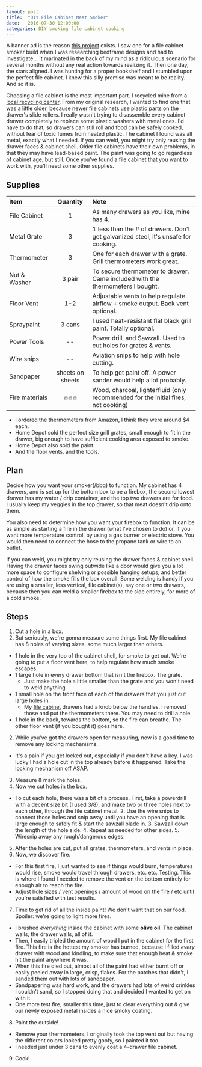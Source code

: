 ```yaml
---
layout: post
title:  "DIY File Cabinet Meat Smoker"
date:   2016-07-30 12:00:00
categories: DIY smoking file cabinet cooking
---
```


A banner ad is the reason [this project](/projects/file-cabinet.html) exists. I saw one for a file cabinet smoker build when I was researching bedframe designs and had to investigate... It marinated in the back of my mind as a ridiculous scenario for several months without any real action towards realizing it. Then one day, the stars aligned. I was hunting for a proper bookshelf and I stumbled upon the perfect file cabinet. I knew this silly premise was meant to be reality. And so it is.

Choosing a file cabinet is the most important part. I recycled mine from a [local recycling center](http://www.rebuildingcenter.org/). From my original research, I wanted to find one that was a little older, because newer file cabinets use plastic parts on the drawer's slide rollers. I really wasn't trying to disassemble every cabinet drawer completely to replace some plastic washers with metal ones. I'd have to do that, so drawers can still roll and food can be safely cooked, without fear of toxic fumes from heated plastic. The cabinet I found was all metal, exactly what I needed. If you can weld, you might try only reusing the drawer faces & cabinet shell. Older file cabinets have their own problems, in that they may have lead-based paint. The paint was going to go regardless of cabinet age, but still. Once you've found a file cabinet that you want to work with, you'll need some other supplies.

## Supplies

| __Item__      | __Quantity__ | __Note__                                                                            |
| :------------ |:------------:| :---------------------------------------------------------------------------------- |
| File Cabinet  | 1            |  As many drawers as you like, mine has 4.                                           |
| Metal Grate   | 3            |  1 less than the # of drawers. Don't get galvanized steel, it's unsafe for cooking. |
| Thermometer   | 3            |  One for each drawer with a grate. Grill thermometers work great.                   |
| Nut & Washer  | 3 pair       |  To secure thermometer to drawer. Came included with the thermometers I bought.     |
| Floor Vent    | 1-2          |  Adjustable vents to help regulate airflow + smoke output. Back vent optional.      |
| Spraypaint    | 3 cans       |  I used heat-resistant flat black grill paint. Totally optional.                    |
| Power Tools   | --           |  Power drill, and Sawzall. Used to cut holes for grates & vents.                    |
| Wire snips    | --           |  Aviation snips to help with hole cutting.                                          |
| Sandpaper     | sheets on sheets |  To help get paint off. A power sander would help a lot probably.               |
| Fire materials| 🔥🔥🔥        | Wood, charcoal, lighterfluid (only recommended for the initial fires, not cooking)  |

* I ordered the thermometers from Amazon, I think they were around $4 each.
* Home Depot sold the perfect size grill grates, small enough to fit in the drawer, big enough to have sufficient cooking area exposed to smoke.
* Home Depot also sold the paint.
* And the floor vents. and the tools.

## Plan
Decide how you want your smoker(/bbq) to function. My cabinet has 4 drawers, and is set up for the bottom box to be a firebox, the second lowest drawer has my water / drip container, and the top two drawers are for food. I usually keep my veggies in the top drawer, so that meat doesn't drip onto them.

You also need to determine how you want your firebox to function. It can be as simple as starting a fire in the drawer (what I've chosen to do) or, if you want more temperature control, by using a gas burner or electric stove. You would then need to connect the hose to the propane tank or wire to an outlet.

If you can weld, you might try only reusing the drawer faces & cabinet shell. Having the drawer faces swing outwide like a door would give you a lot more space to configure shelving or possible hanging setups, and better control of how the smoke fills the box overall. Some welding is handy if you are using a smaller, less vertical, file cabinet(s), say one or two drawers, because then you can weld a smaller firebox to the side entirely, for more of a cold smoke.

## Steps
1. Cut a hole in a box.
2. But seriously, we're gonna measure some things first. My file cabinet has 8 holes of varying sizes, some much larger than others.
  * 1 hole in the very top of the cabinet shell, for smoke to get out. We're going to put a floor vent here, to help regulate how much smoke escapes.
  * 1 large hole in every drawer bottom that isn't the firebox. The grate.
    - Just make the hole a little smaller than the grate and you won't need to weld anything
  * 1 small hole on the front face of each of the drawers that you just cut large holes in.
    - My [file cabinet](/projects/file-cabinet.html) drawers had a knob below the handles. I removed those and put the thermometers there. You may need to drill a hole.
  * 1 hole in the back, towards the bottom, so the fire can breathe. The other floor vent (if you bought it) goes here.
2. While you've got the drawers open for measuring, now is a good time to remove any locking mechanisms.
  * It's a pain if you get locked out, especially if you don't have a key. I was lucky I had a hole cut in the top already before it happened. Take the locking mechanism off ASAP.
3. Measure & mark the holes.
4. Now we cut holes in the box.
  * To cut each hole, there was a bit of a process. First, take a powerdrill with a decent size bit (I used 3/8), and make two or three holes next to each other, through the file cabinet metal.
    2. Use the wire snips to connect those holes and snip away until you have an opening that is large enough to safely fit & start the sawzall blade in.
    3. Sawzall down the length of the hole side.
    4. Repeat as needed for other sides.
    5. Wiresnip away any rough/dangerous edges.
5. After the holes are cut, put all grates, thermometers, and vents in place.
6. Now, we discover fire.
  * For this first fire, I just wanted to see if things would burn, temperatures would rise, smoke would travel through drawers, etc. etc. Testing. This is where I found I needed to remove the vent on the bottom entirely for enough air to reach the fire.
  * Adjust hole sizes / vent openings / amount of wood on the fire / etc until you're satisfied with test results.
7. Time to get rid of all the inside paint! We don't want that on our food. Spoiler: we're going to light more fires.
  * I brushed _everything_ inside the cabinet with some __olive oil__. The cabinet walls, the drawer walls, all of it.
  * Then, I easily tripled the amount of wood I put in the cabinet for the first fire. This fire is the hottest my smoker has burned, because I filled _every_ drawer with wood and kindling, to make sure that enough heat & smoke hit the paint anywhere it was.
  * When this fire died out, almost all of the paint had either burnt off or easily peeled away in large, crisp, flakes. For the patches that didn't, I sanded them out with lots of sandpaper.
  * Sandpapering was hard work, and the drawers had lots of weird crinkles I couldn't sand, so I stopped doing that and decided I wanted to get on with it.
  * One more test fire, smaller this time, just to clear everything out & give our newly exposed metal insides a nice smoky coating.
8. Paint the outside!
  * Remove your thermometers. I originally took the top vent out but having the different colors looked pretty goofy, so I painted it too.
  * I needed just under 3 cans to evenly coat a 4-drawer file cabinet.
9. Cook!
